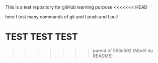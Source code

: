This is a test repository for gitHub learning purpose
<<<<<<< HEAD

here I test many commands of git and I push and I pull

TEST TEST TEST
=======
>>>>>>> parent of 553e592 (Modif du README)
